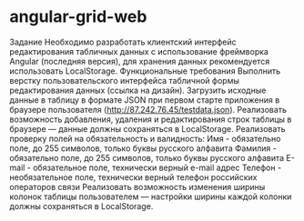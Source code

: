# angular-grid-web
Задание Необходимо разработать клиентский интерфейс редактирования табличных данных с использование фреймворка Angular (последняя версия), для хранения данных рекомендуется использовать LocalStorage. Функциональные требования Выполнить верстку пользовательского интерфейса табличной формы редактирования данных (ссылка на дизайн). Загрузить исходные данные в таблицу в формате JSON при первом старте приложения в браузере пользователя (http://87.242.76.45/testdata.json). Реализовать возможность добавления, удаления и редактирования строк таблицы в браузере — данные должны сохраняться в LocalStorage. Реализовать проверку полей на обязательность и валидность: Имя - обязательно поле, до 255 символов, только буквы русского алфавита Фамилия - обязательно поле, до 255 символов, только буквы русского алфавита E-mail - обязательное поле, технически верный e-mail адрес Телефон - необязательное поле, технически верный телефон российских операторов связи Реализовать возможность изменения ширины колонок таблицы пользователем — настройки ширины каждой колонки должны сохраняться в LocalStorage.
